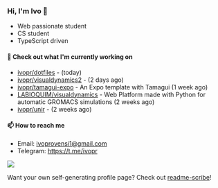 ### Hi, I'm Ivo 👋

* Web passionate student
* CS student
* TypeScript driven

#### 👷 Check out what I'm currently working on

- [ivopr/dotfiles](https://github.com/ivopr/dotfiles) -  (today)
- [ivopr/visualdynamics2](https://github.com/ivopr/visualdynamics2) -  (2 days ago)
- [ivopr/tamagui-expo](https://github.com/ivopr/tamagui-expo) - An Expo template with Tamagui (1 week ago)
- [LABIOQUIM/visualdynamics](https://github.com/LABIOQUIM/visualdynamics) - Web Platform made with Python for automatic GROMACS simulations (2 weeks ago)
- [ivopr/unir](https://github.com/ivopr/unir) -  (2 weeks ago)

#### 📫 How to reach me

- Email: [ivoprovensi1@gmail.com](mailto://ivoprovensi1@gmail.com)
- Telegram: https://t.me/ivopr

![](https://github-readme-stats.vercel.app/api/top-langs/?username=ivopr&langs_count=10&layout=compact&theme=react&hide_border=true&bg_color=0D1117&title_color=5ce1e6&icon_color=5ce1e6)

Want your own self-generating profile page? Check out [readme-scribe](https://github.com/muesli/readme-scribe)!
